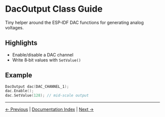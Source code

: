 # DacOutput Class Guide

Tiny helper around the ESP‑IDF DAC functions for generating analog voltages.

## Highlights
- Enable/disable a DAC channel
- Write 8‑bit values with `SetValue()`

## Example
```cpp
DacOutput dac(DAC_CHANNEL_1);
dac.Enable();
dac.SetValue(128); // mid‑scale output
```

---

[← Previous](SfUartDriver.md) | [Documentation Index](index.md) | [Next →](RMT.md)
